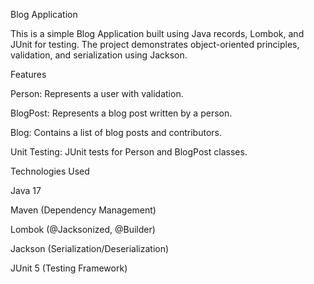 Blog Application

This is a simple Blog Application built using Java records, Lombok, and JUnit for testing. The project demonstrates object-oriented principles, validation, and serialization using Jackson.


Features

Person: Represents a user with validation.

BlogPost: Represents a blog post written by a person.

Blog: Contains a list of blog posts and contributors.

Unit Testing: JUnit tests for Person and BlogPost classes.

Technologies Used

Java 17

Maven (Dependency Management)

Lombok (@Jacksonized, @Builder)

Jackson (Serialization/Deserialization)

JUnit 5 (Testing Framework)
